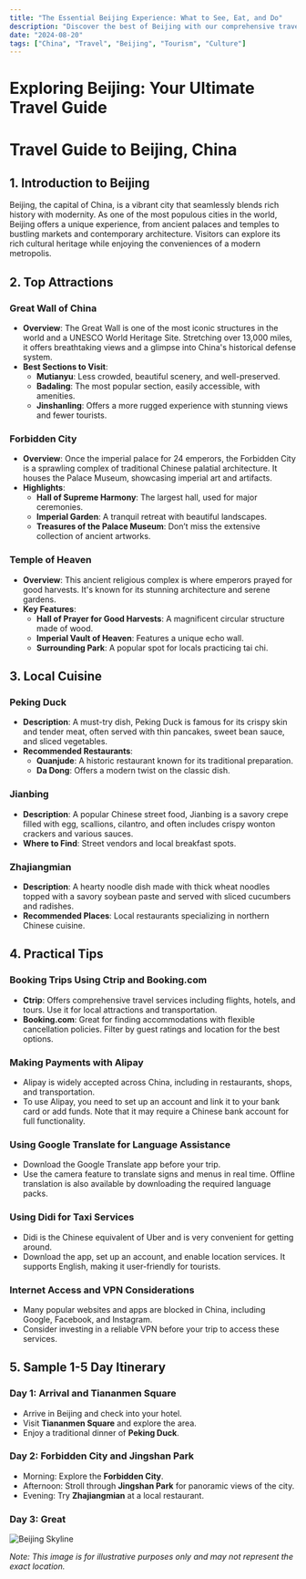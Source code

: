 ```yaml
---
title: "The Essential Beijing Experience: What to See, Eat, and Do"
description: "Discover the best of Beijing with our comprehensive travel guide. Explore top attractions, savor local cuisine, and get insider tips for an unforgettable Chinese adventure."
date: "2024-08-20"
tags: ["China", "Travel", "Beijing", "Tourism", "Culture"]
---
```


# Exploring Beijing: Your Ultimate Travel Guide

# Travel Guide to Beijing, China

## 1. Introduction to Beijing
Beijing, the capital of China, is a vibrant city that seamlessly blends rich history with modernity. As one of the most populous cities in the world, Beijing offers a unique experience, from ancient palaces and temples to bustling markets and contemporary architecture. Visitors can explore its rich cultural heritage while enjoying the conveniences of a modern metropolis.

## 2. Top Attractions

### Great Wall of China
- **Overview**: The Great Wall is one of the most iconic structures in the world and a UNESCO World Heritage Site. Stretching over 13,000 miles, it offers breathtaking views and a glimpse into China's historical defense system.
- **Best Sections to Visit**:
  - **Mutianyu**: Less crowded, beautiful scenery, and well-preserved.
  - **Badaling**: The most popular section, easily accessible, with amenities.
  - **Jinshanling**: Offers a more rugged experience with stunning views and fewer tourists.

### Forbidden City
- **Overview**: Once the imperial palace for 24 emperors, the Forbidden City is a sprawling complex of traditional Chinese palatial architecture. It houses the Palace Museum, showcasing imperial art and artifacts.
- **Highlights**:
  - **Hall of Supreme Harmony**: The largest hall, used for major ceremonies.
  - **Imperial Garden**: A tranquil retreat with beautiful landscapes.
  - **Treasures of the Palace Museum**: Don’t miss the extensive collection of ancient artworks.

### Temple of Heaven
- **Overview**: This ancient religious complex is where emperors prayed for good harvests. It's known for its stunning architecture and serene gardens.
- **Key Features**:
  - **Hall of Prayer for Good Harvests**: A magnificent circular structure made of wood.
  - **Imperial Vault of Heaven**: Features a unique echo wall.
  - **Surrounding Park**: A popular spot for locals practicing tai chi.

## 3. Local Cuisine

### Peking Duck
- **Description**: A must-try dish, Peking Duck is famous for its crispy skin and tender meat, often served with thin pancakes, sweet bean sauce, and sliced vegetables.
- **Recommended Restaurants**:
  - **Quanjude**: A historic restaurant known for its traditional preparation.
  - **Da Dong**: Offers a modern twist on the classic dish.

### Jianbing
- **Description**: A popular Chinese street food, Jianbing is a savory crepe filled with egg, scallions, cilantro, and often includes crispy wonton crackers and various sauces.
- **Where to Find**: Street vendors and local breakfast spots.

### Zhajiangmian
- **Description**: A hearty noodle dish made with thick wheat noodles topped with a savory soybean paste and served with sliced cucumbers and radishes.
- **Recommended Places**: Local restaurants specializing in northern Chinese cuisine.

## 4. Practical Tips

### Booking Trips Using Ctrip and Booking.com
- **Ctrip**: Offers comprehensive travel services including flights, hotels, and tours. Use it for local attractions and transportation.
- **Booking.com**: Great for finding accommodations with flexible cancellation policies. Filter by guest ratings and location for the best options.

### Making Payments with Alipay
- Alipay is widely accepted across China, including in restaurants, shops, and transportation. 
- To use Alipay, you need to set up an account and link it to your bank card or add funds. Note that it may require a Chinese bank account for full functionality.

### Using Google Translate for Language Assistance
- Download the Google Translate app before your trip. 
- Use the camera feature to translate signs and menus in real time. Offline translation is also available by downloading the required language packs.

### Using Didi for Taxi Services
- Didi is the Chinese equivalent of Uber and is very convenient for getting around.
- Download the app, set up an account, and enable location services. It supports English, making it user-friendly for tourists.

### Internet Access and VPN Considerations
- Many popular websites and apps are blocked in China, including Google, Facebook, and Instagram. 
- Consider investing in a reliable VPN before your trip to access these services.

## 5. Sample 1-5 Day Itinerary

### Day 1: Arrival and Tiananmen Square
- Arrive in Beijing and check into your hotel.
- Visit **Tiananmen Square** and explore the area.
- Enjoy a traditional dinner of **Peking Duck**.

### Day 2: Forbidden City and Jingshan Park
- Morning: Explore the **Forbidden City**.
- Afternoon: Stroll through **Jingshan Park** for panoramic views of the city.
- Evening: Try **Zhajiangmian** at a local restaurant.

### Day 3: Great

<img src="https://source.unsplash.com/1600x900/?Beijing,cityscape" alt="Beijing Skyline" loading="lazy">

*Note: This image is for illustrative purposes only and may not represent the exact location.*

